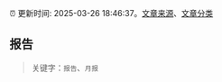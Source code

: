 :alarm_clock: 更新时间: 2025-03-26 18:46:37。[文章来源](/README.md)、[文章分类](/TAGS.md)

## 报告


> 关键字：`报告`、`月报`




